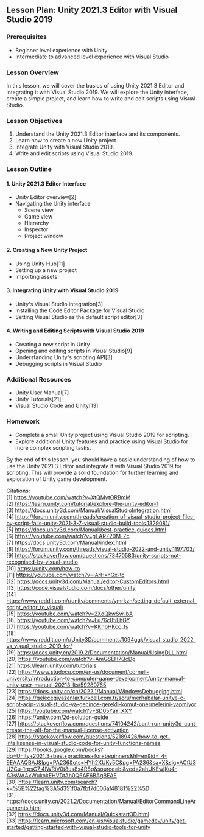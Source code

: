 ## Lesson Plan: Unity 2021.3 Editor with Visual Studio 2019

### Prerequisites
- Beginner level experience with Unity
- Intermediate to advanced level experience with Visual Studio

### Lesson Overview
In this lesson, we will cover the basics of using Unity 2021.3 Editor and integrating it with Visual Studio 2019. We will explore the Unity interface, create a simple project, and learn how to write and edit scripts using Visual Studio.

### Lesson Objectives
1. Understand the Unity 2021.3 Editor interface and its components.
2. Learn how to create a new Unity project.
3. Integrate Unity with Visual Studio 2019.
4. Write and edit scripts using Visual Studio 2019.

### Lesson Outline

#### 1. Unity 2021.3 Editor Interface
- Unity Editor overview[2]
- Navigating the Unity interface
  - Scene view
  - Game view
  - Hierarchy
  - Inspector
  - Project window

#### 2. Creating a New Unity Project
- Using Unity Hub[11]
- Setting up a new project
- Importing assets

#### 3. Integrating Unity with Visual Studio 2019
- Unity's Visual Studio integration[3]
- Installing the Code Editor Package for Visual Studio
- Setting Visual Studio as the default script editor[3]

#### 4. Writing and Editing Scripts with Visual Studio 2019
- Creating a new script in Unity
- Opening and editing scripts in Visual Studio[9]
- Understanding Unity's scripting API[3]
- Debugging scripts in Visual Studio

### Additional Resources
- Unity User Manual[7]
- Unity Tutorials[21]
- Visual Studio Code and Unity[13]

### Homework
- Complete a small Unity project using Visual Studio 2019 for scripting.
- Explore additional Unity features and practice using Visual Studio for more complex scripting tasks.

By the end of this lesson, you should have a basic understanding of how to use the Unity 2021.3 Editor and integrate it with Visual Studio 2019 for scripting. This will provide a solid foundation for further learning and exploration of Unity game development.

Citations:  
[1] https://youtube.com/watch?v=XtQMytORBmM  
[2] https://learn.unity.com/tutorial/explore-the-unity-editor-1  
[3] https://docs.unity3d.com/Manual/VisualStudioIntegration.html  
[4] https://forum.unity.com/threads/creation-of-visual-studio-project-files-by-script-fails-unity-2021-3-7-visual-studio-build-tools.1329081/  
[5] https://docs.unity3d.com/Manual/best-practice-guides.html  
[6] https://youtube.com/watch?v=gEARZ20M-Zc  
[7] https://docs.unity3d.com/Manual/index.html  
[8] https://forum.unity.com/threads/visual-studio-2022-and-unity.1197703/  
[9] https://stackoverflow.com/questions/73470583/unity-scripts-not-recognised-by-visual-studio  
[10] https://unity.com/how-to  
[11] https://youtube.com/watch?v=IArHxnGx-tc  
[12] https://docs.unity3d.com/Manual/editor-CustomEditors.html  
[13] https://code.visualstudio.com/docs/other/unity  
[14] https://www.reddit.com/r/unity/comments/ymrkzn/setting_default_external_script_editor_to_visual/  
[15] https://youtube.com/watch?v=2XdQkwSw-bA  
[16] https://youtube.com/watch?v=Lu76c85LhGY  
[17] https://youtube.com/watch?v=KKnbHKcc_fs  
[18] https://www.reddit.com/r/Unity3D/comments/1094ggk/visual_studio_2022_vs_visual_studio_2019_for/  
[19] https://docs.unity.cn/2019.2/Documentation/Manual/UsingDLL.html  
[20] https://youtube.com/watch?v=AmGSEH7QcDg  
[21] https://learn.unity.com/tutorials  
[22] https://www.studocu.com/en-us/document/cornell-university/introduction-to-computer-game-development/unity-manual-unity-user-manual-20213-lts/59280765  
[23] https://docs.unity.cn/cn/2022.1/Manual/WindowsDebugging.html  
[24] https://gelecegiyazanlar.turkcell.com.tr/soru/merhabalar-unitye-c-script-acip-visual-studio-ya-gecince-gerekli-komut-onermelerini-yapmiyor  
[25] https://youtube.com/watch?v=SD05YaY_XXY  
[26] https://unity.com/2d-solution-guide  
[27] https://stackoverflow.com/questions/74104242/cant-run-unity3d-cant-create-the-alf-for-the-manual-license-activation  
[28] https://stackoverflow.com/questions/52189426/how-to-get-intellisense-in-visual-studio-code-for-unity-functions-names  
[29] https://books.google.com/books?dq=Unity+2021.3+best+practices+for+beginners&hl=en&id=_4-9EAAAQBAJ&lpg=PA236&ots=HYh2XUKy5C&pg=PA236&sa=X&sig=ACfU3U2Cu-1rpsC7_4IWRiV0t8us8x4R8g&source=bl&ved=2ahUKEwjKu4-A3sWAAxWukokEHVDtAh0Q6AF6BAgBEAE  
[30] https://learn.unity.com/search?k=%5B%22tag%3A5d351f0a7fbf7d006af48181%22%5D  
[31] https://docs.unity.cn/2021.2/Documentation/Manual/EditorCommandLineArguments.html  
[32] https://docs.unity3d.com/Manual/Quickstart3D.html  
[33] https://learn.microsoft.com/en-us/visualstudio/gamedev/unity/get-started/getting-started-with-visual-studio-tools-for-unity  
